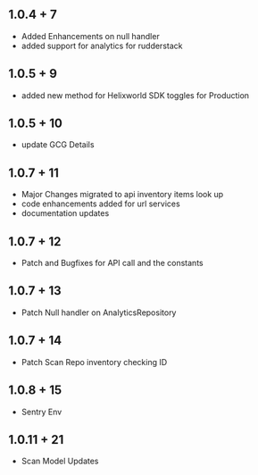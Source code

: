 ## 1.0.4 + 7

* Added Enhancements on null handler
* added support for analytics for rudderstack

## 1.0.5 + 9
* added new method for Helixworld SDK toggles for Production

## 1.0.5 + 10
* update GCG Details

## 1.0.7 + 11
* Major Changes migrated to api inventory items look up
* code enhancements added for url services
* documentation updates

## 1.0.7 + 12
* Patch and Bugfixes for API call and the constants

## 1.0.7 + 13
* Patch Null handler on AnalyticsRepository

## 1.0.7 + 14
* Patch Scan Repo inventory checking ID

## 1.0.8 + 15
* Sentry Env

## 1.0.11 + 21
* Scan Model Updates
